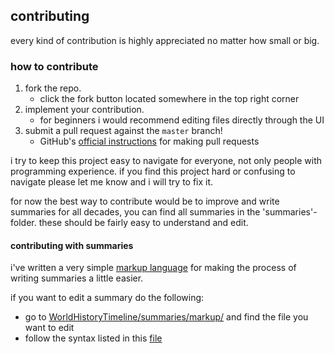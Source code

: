## contributing

every kind of contribution is highly appreciated no matter how small or big.

### how to contribute

1. fork the repo.
   * click the fork button located somewhere in the top right corner
2. implement your contribution.
   * for beginners i would recommend editing files directly through the UI
3. submit a pull request against the `master` branch!
   * GitHub's [official instructions](https://docs.github.com/en/pull-requests/collaborating-with-pull-requests/proposing-changes-to-your-work-with-pull-requests/creating-a-pull-request) for making pull requests

i try to keep this project easy to navigate for everyone, not only people
with programming experience. if you find this project hard or confusing to
navigate please let me know and i will try to fix it.

for now the best way to contribute would be to improve and write summaries
for all decades, you can find all summaries in the 'summaries'-folder. these should
be fairly easy to understand and edit.

#### contributing with summaries

i've written a very simple [markup language](https://github.com/tavro/WHT-markup) for making the process of writing summaries a little easier.

if you want to edit a summary do the following:
  * go to [WorldHistoryTimeline/summaries/markup/](https://github.com/tavro/WorldHistoryTimeline/tree/main/summaries/markup) and find the file you want to edit
  * follow the syntax listed in this [file](https://github.com/tavro/WHT-markup/blob/main/README.md)
